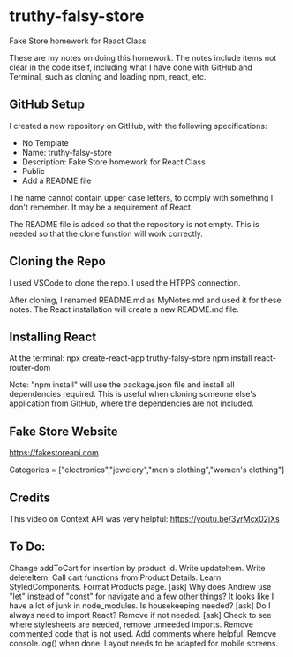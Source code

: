 # truthy-falsy-store

Fake Store homework for React Class

These are my notes on doing this homework. The notes include items not clear in the code itself, including what I have done with GitHub and Terminal, such as cloning and loading npm, react, etc.

## GitHub Setup

I created a new repository on GitHub, with the following specifications:

- No Template
- Name: truthy-falsy-store
- Description: Fake Store homework for React Class
- Public
- Add a README file

The name cannot contain upper case letters, to comply with something I don't remember. It may be a requirement of React.

The README file is added so that the repository is not empty. This is needed so that the clone function will work correctly.

## Cloning the Repo

I used VSCode to clone the repo. I used the HTPPS connection.

After cloning, I renamed README.md as MyNotes.md and used it for these notes. The React installation will create a new README.md file.

## Installing React

At the terminal:
npx create-react-app truthy-falsy-store
npm install react-router-dom


Note: "npm install" will use the package.json file and install all dependencies required. This is useful when cloning someone else's application from GitHub, where the dependencies are not included.

## Fake Store Website
https://fakestoreapi.com

Categories = ["electronics","jewelery","men's clothing","women's clothing"]

## Credits
This video on Context API was very helpful:
https://youtu.be/3yrMcx02jXs

## To Do:
Change addToCart for insertion by product id.
Write updateItem.
Write deleteItem.
Call cart functions from Product Details.
Learn StyledComponents.
Format Products page.
[ask] Why does Andrew use "let" instead of "const" for navigate and a few other things?
It looks like I have a lot of junk in node_modules. Is housekeeping needed? [ask]
Do I always need to import React? Remove if not needed. [ask]
Check to see where stylesheets are needed, remove unneeded imports.
Remove commented code that is not used.
Add comments where helpful.
Remove console.log() when done.
Layout needs to be adapted for mobile screens.
